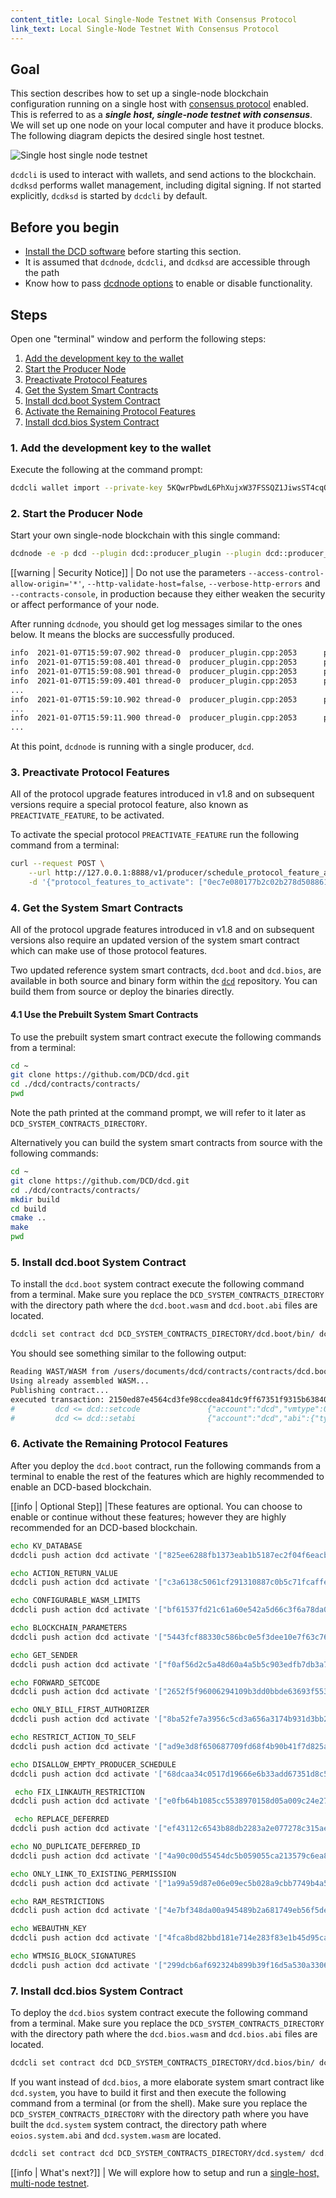 ```yaml
---
content_title: Local Single-Node Testnet With Consensus Protocol
link_text: Local Single-Node Testnet With Consensus Protocol
---
```


## Goal

This section describes how to set up a single-node blockchain configuration running on a single host with [consensus protocol](https://developers.dcd.io/welcome/v2.1/protocol/consensus_protocol) enabled.  This is referred to as a _**single host, single-node testnet with consensus**_.  We will set up one node on your local computer and have it produce blocks. The following diagram depicts the desired single host testnet.

![Single host single node testnet](single-host-single-node-testnet.png)

`dcdcli` is used to interact with wallets, and send actions to the blockchain. `dcdksd` performs wallet management, including digital signing. If not started explicitly, `dcdksd` is started by `dcdcli` by default.

## Before you begin

* [Install the DCD software](../../../00_install/index.md) before starting this section.
* It is assumed that `dcdnode`, `dcdcli`, and `dcdksd` are accessible through the path
* Know how to pass [dcdnode options](../../02_usage/00_dcdnode-options.md) to enable or disable functionality.

## Steps

Open one "terminal" window and perform the following steps:

1. [Add the development key to the wallet](#1-add-the-development-key-to-the-wallet)
2. [Start the Producer Node](#2-start-the-producer-node)
3. [Preactivate Protocol Features](#3-preactivate-protocol-features)
4. [Get the System Smart Contracts](#4-get-the-system-smart-contracts)
5. [Install dcd.boot System Contract](#5-install-dcdboot-system-contract)
6. [Activate the Remaining Protocol Features](#6-activate-the-remaining-protocol-features)
7. [Install dcd.bios System Contract](#7-install-dcdbios-system-contract)

### 1. Add the development key to the wallet

Execute the following at the command prompt:

```sh
dcdcli wallet import --private-key 5KQwrPbwdL6PhXujxW37FSSQZ1JiwsST4cqQzDeyXtP79zkvFD3
```

### 2. Start the Producer Node

Start your own single-node blockchain with this single command:

```sh
dcdnode -e -p dcd --plugin dcd::producer_plugin --plugin dcd::producer_api_plugin --plugin dcd::chain_api_plugin --access-control-allow-origin='*' --contracts-console --http-validate-host=false --verbose-http-errors
```

[[warning | Security Notice]]
| Do not use the parameters `--access-control-allow-origin='*'`, `--http-validate-host=false`, `--verbose-http-errors` and `--contracts-console`, in production because they either weaken the security or affect performance of your node.

After running `dcdnode`, you should get log messages similar to the ones below. It means the blocks are successfully produced.

```sh
info  2021-01-07T15:59:07.902 thread-0  producer_plugin.cpp:2053      produce_block        ] Produced block 98fa5cdd7ce06ae8... #162 @ 2021-01-07T15:59:08.000 signed by dcd [trxs: 0, lib: 161, confirmed: 0]
info  2021-01-07T15:59:08.401 thread-0  producer_plugin.cpp:2053      produce_block        ] Produced block 972190051a840992... #163 @ 2021-01-07T15:59:08.500 signed by dcd [trxs: 0, lib: 162, confirmed: 0]
info  2021-01-07T15:59:08.901 thread-0  producer_plugin.cpp:2053      produce_block        ] Produced block d8727439a26f36f6... #164 @ 2021-01-07T15:59:09.000 signed by dcd [trxs: 0, lib: 163, confirmed: 0]
info  2021-01-07T15:59:09.401 thread-0  producer_plugin.cpp:2053      produce_block        ] Produced block 6f2302aeb944c5ca... #165 @ 2021-01-07T15:59:09.500 signed by dcd [trxs: 0, lib: 164, confirmed: 0]
...
info  2021-01-07T15:59:10.902 thread-0  producer_plugin.cpp:2053      produce_block        ] Produced block 8cd2384a28818e19... #168 @ 2021-01-07T15:59:11.000 signed by dcd [trxs: 0, lib: 167, confirmed: 0]
...
info  2021-01-07T15:59:11.900 thread-0  producer_plugin.cpp:2053      produce_block        ] Produced block c8c82b50249e9f6d... #170 @ 2021-01-07T15:59:12.000 signed by dcd [trxs: 0, lib: 169, confirmed: 0]
...
```

At this point, `dcdnode` is running with a single producer, `dcd`.

### 3. Preactivate Protocol Features

All of the protocol upgrade features introduced in v1.8 and on subsequent versions require a special protocol feature, also known as `PREACTIVATE_FEATURE`, to be activated.

To activate the special protocol `PREACTIVATE_FEATURE` run the following command  from a terminal:

```sh
curl --request POST \
    --url http://127.0.0.1:8888/v1/producer/schedule_protocol_feature_activations \
    -d '{"protocol_features_to_activate": ["0ec7e080177b2c02b278d5088611686b49d739925a92d9bfcacd7fc6b74053bd"]}'
```

### 4. Get the System Smart Contracts

All of the protocol upgrade features introduced in v1.8 and on subsequent versions also require an updated version of the system smart contract which can make use of those protocol features.

Two updated reference system smart contracts, `dcd.boot` and `dcd.bios`, are available in both source and binary form within the [`dcd`](https://github.com/DCD/dcd.git) repository. You can build them from source or deploy the binaries directly.

#### 4.1 Use the Prebuilt System Smart Contracts

To use the prebuilt system smart contract execute the following commands from a terminal:

```sh
cd ~
git clone https://github.com/DCD/dcd.git
cd ./dcd/contracts/contracts/
pwd
```

Note the path printed at the command prompt, we will refer to it later as `DCD_SYSTEM_CONTRACTS_DIRECTORY`.

Alternatively you can build the system smart contracts from source with the following commands:

```sh
cd ~
git clone https://github.com/DCD/dcd.git
cd ./dcd/contracts/contracts/
mkdir build
cd build
cmake ..
make
pwd
```

### 5. Install dcd.boot System Contract

To install the `dcd.boot` system contract execute the following command from a terminal. Make sure you replace the `DCD_SYSTEM_CONTRACTS_DIRECTORY` with the directory path where the `dcd.boot.wasm` and `dcd.boot.abi` files are located.

```sh
dcdcli set contract dcd DCD_SYSTEM_CONTRACTS_DIRECTORY/dcd.boot/bin/ dcd.boot.wasm dcd.boot.abi
```

You should see something similar to the following output:

```sh
Reading WAST/WASM from /users/documents/dcd/contracts/contracts/dcd.boot/build/dcd.boot.wasm...
Using already assembled WASM...
Publishing contract...
executed transaction: 2150ed87e4564cd3fe98ccdea841dc9ff67351f9315b6384084e8572a35887cc  39968 bytes  4395 us
#         dcd <= dcd::setcode               {"account":"dcd","vmtype":0,"vmversion":0,"code":"0061736d0100000001be023060027f7e0060067f7e7e7f7f...
#         dcd <= dcd::setabi                {"account":"dcd","abi":{"types":[],"structs":[{"name":"buyrambytes","base":"","fields":[{"name":"p...
```

### 6. Activate the Remaining Protocol Features

After you deploy the `dcd.boot` contract, run the following commands from a terminal to enable the rest of the features which are highly recommended to enable an DCD-based blockchain.

[[info | Optional Step]]
|These features are optional. You can choose to enable or continue without these features; however they are highly recommended for an DCD-based blockchain.

```sh
echo KV_DATABASE
dcdcli push action dcd activate '["825ee6288fb1373eab1b5187ec2f04f6eacb39cb3a97f356a07c91622dd61d16"]' -p dcd

echo ACTION_RETURN_VALUE
dcdcli push action dcd activate '["c3a6138c5061cf291310887c0b5c71fcaffeab90d5deb50d3b9e687cead45071"]' -p dcd

echo CONFIGURABLE_WASM_LIMITS
dcdcli push action dcd activate '["bf61537fd21c61a60e542a5d66c3f6a78da0589336868307f94a82bccea84e88"]' -p dcd

echo BLOCKCHAIN_PARAMETERS
dcdcli push action dcd activate '["5443fcf88330c586bc0e5f3dee10e7f63c76c00249c87fe4fbf7f38c082006b4"]' -p dcd

echo GET_SENDER
dcdcli push action dcd activate '["f0af56d2c5a48d60a4a5b5c903edfb7db3a736a94ed589d0b797df33ff9d3e1d"]' -p dcd

echo FORWARD_SETCODE
dcdcli push action dcd activate '["2652f5f96006294109b3dd0bbde63693f55324af452b799ee137a81a905eed25"]' -p dcd

echo ONLY_BILL_FIRST_AUTHORIZER
dcdcli push action dcd activate '["8ba52fe7a3956c5cd3a656a3174b931d3bb2abb45578befc59f283ecd816a405"]' -p dcd

echo RESTRICT_ACTION_TO_SELF
dcdcli push action dcd activate '["ad9e3d8f650687709fd68f4b90b41f7d825a365b02c23a636cef88ac2ac00c43"]' -p dcd

echo DISALLOW_EMPTY_PRODUCER_SCHEDULE
dcdcli push action dcd activate '["68dcaa34c0517d19666e6b33add67351d8c5f69e999ca1e37931bc410a297428"]' -p dcd

 echo FIX_LINKAUTH_RESTRICTION
dcdcli push action dcd activate '["e0fb64b1085cc5538970158d05a009c24e276fb94e1a0bf6a528b48fbc4ff526"]' -p dcd

 echo REPLACE_DEFERRED
dcdcli push action dcd activate '["ef43112c6543b88db2283a2e077278c315ae2c84719a8b25f25cc88565fbea99"]' -p dcd

echo NO_DUPLICATE_DEFERRED_ID
dcdcli push action dcd activate '["4a90c00d55454dc5b059055ca213579c6ea856967712a56017487886a4d4cc0f"]' -p dcd

echo ONLY_LINK_TO_EXISTING_PERMISSION
dcdcli push action dcd activate '["1a99a59d87e06e09ec5b028a9cbb7749b4a5ad8819004365d02dc4379a8b7241"]' -p dcd

echo RAM_RESTRICTIONS
dcdcli push action dcd activate '["4e7bf348da00a945489b2a681749eb56f5de00b900014e137ddae39f48f69d67"]' -p dcd

echo WEBAUTHN_KEY
dcdcli push action dcd activate '["4fca8bd82bbd181e714e283f83e1b45d95ca5af40fb89ad3977b653c448f78c2"]' -p dcd

echo WTMSIG_BLOCK_SIGNATURES
dcdcli push action dcd activate '["299dcb6af692324b899b39f16d5a530a33062804e41f09dc97e9f156b4476707"]' -p dcd
```

### 7. Install dcd.bios System Contract

To deploy the `dcd.bios` system contract execute the following command from a terminal. Make sure you replace the `DCD_SYSTEM_CONTRACTS_DIRECTORY` with the directory path where the `dcd.bios.wasm` and `dcd.bios.abi` files are located.

```sh
dcdcli set contract dcd DCD_SYSTEM_CONTRACTS_DIRECTORY/dcd.bios/bin/ dcd.bios.wasm dcd.bios.abi
```

If you want instead of `dcd.bios`, a more elaborate system smart contract like `dcd.system`, you have to build it first and then execute the following command from a terminal (or from the shell). Make sure you replace the `DCD_SYSTEM_CONTRACTS_DIRECTORY` with the directory path where you have built the `dcd.system` system contract, the directory path where `eoios.system.abi` and `dcd.system.wasm` are located.

```sh
dcdcli set contract dcd DCD_SYSTEM_CONTRACTS_DIRECTORY/dcd.system/ dcd.system.wasm dcd.system.abi
```

[[info | What's next?]]
| We will explore how to setup and run a [single-host, multi-node testnet](20_local-multi-node-testnet.md).
